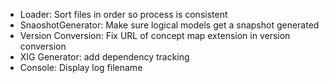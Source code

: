 * Loader: Sort files in order so process is consistent
* SnaoshotGenerator: Make sure logical models get a snapshot generated
* Version Conversion: Fix URL of concept map extension in version conversion
* XIG Generator: add dependency tracking
* Console: Display log filename
